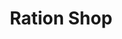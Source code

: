 ---
title: "Ration Shop"
url: /chittar/ration-shop-chittar-seethathodu-angamoozhy-raod/
shop: Allgemein
---